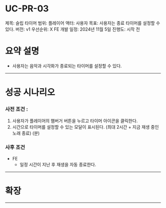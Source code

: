 # UC-PR-03

제목: 슬립 타이머
범위: 플레이어
액터: 사용자
목표: 사용자는 종료 타이머를 설정할 수 있다.
버전: v1
우선순위: X
FE 개발 일정: 2024년 11월 5일
진행도: 시작 전

# 요약 설명

- 사용자는 음악과 시각화가 종료되는 타이머를 설정할 수 있다.

---

# 성공 시나리오

### 사전 조건 :

 

1. 사용자가 플레이어의 햄버거 버튼을 누르고 타이머 아이콘을 클릭한다.
2. 시간으로 타이머를 설정할 수 있는 모달이 표시된다. (최대 2시간 + 지금 재생 중인 노래 종료) (분)

### 사후 조건

- FE
    - 일정 시간이 지난 후 재생을 자동 종료한다.

---

# 확장

---